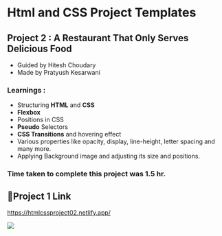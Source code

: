 # Html and CSS Project Templates
## Project 2 : A Restaurant That Only Serves Delicious Food


- Guided by Hitesh Choudary
- Made by Pratyush Kesarwani

### Learnings :
- Structuring **HTML** and **CSS**
- **Flexbox** 
- Positions in CSS
- **Pseudo** Selectors
- **CSS Transitions** and hovering effect 
- Various properties like opacity, display, line-height, letter spacing and many more.
- Applying Background image and adjusting its size and positions. 

### Time taken to complete this project was **1.5 hr**.

## 🔗Project 1 Link
https://htmlcssproject02.netlify.app/


![](https://img.shields.io/badge/HTML-CSS-green)